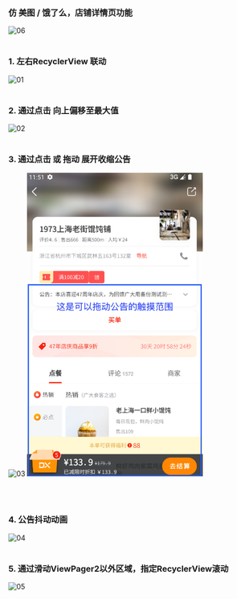 ### 仿 美图 / 饿了么，店铺详情页功能
<img src="06.gif" alt="06" width="350">

<br/>
<br/>

### 1. 左右RecyclerView 联动
<img src="01.gif" alt="01" width="350">

<br/>
<br/>

### 2. 通过点击 向上偏移至最大值
<img src="02.gif" alt="02" width="350">

<br/>
<br/>

### 3. 通过点击 或 拖动 展开收缩公告
<img src="03.gif" alt="03" width="350">   <img src="07.png" alt="07" width="350">

<br/>
<br/>

### 4. 公告抖动动画
<img src="04.gif" alt="04" width="350">

<br/>
<br/>

### 5. 通过滑动ViewPager2以外区域，指定RecyclerView滚动
<img src="05.gif" alt="05" width="350">




